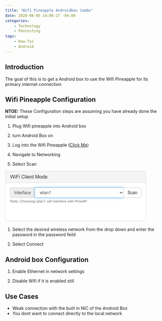 ```yaml
---
title: "Wifi Pineapple Androidbox Combo"
date: 2020-08-05 14:00:17 -04:00
categories:
    - Technology
    - Pentesting
tags:
    - How-Tos
    - Android
---
```


## Introduction
The goal of this is to get a Android box to use the Wifi Pineapple for its primary internet connection

## Wifi Pineapple Configuration
__NTOE:__ These Configuration steps are assuming you have already done the initial setup

1. Plug Wifi pineapple into Android box

2. turn Android Box on

3. Log into the Wifi Pineapple ([Click Me](http://172.16.42.1:1471))

4. Navigate to Networking

5. Select Scan

![example1](/assets/2020/PineappleAndroidboxCombo/ClientMode1.png)

1. Select the desired wireless network from the drop down and enter the password in the password feild

2. Select Connect

## Android box Configuration
1. Enable Ethernet in network settings

2. Disable Wifi if it is enabled still

## Use Cases
* Weak connection with the built in NIC of the Android Box
* You dont want to connect directly to the local network